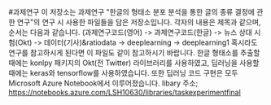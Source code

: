 #과제연구
이 저장소는 과제연구 "한글의 형태소 분포 분석을 통한 글의 종류 결정에 관한 연구"의 연구 시 사용한 파일들을 담은 저장소입니다.
각자의 내용은 제목과 같으며, 순서는 다음과 같습니다.
(과제연구코드(영어) -> 과제연구코드(한글) -> 뉴스 상대 시험(Okt) -> 데이터(기사)&ratiodata -> deeplearning -> deeplearning1
혹시라도 연구를 참고하시게 된다면 이 파일도 같이 참고하시기 바랍니다.
한글 형태소를 추출할 때에는 konlpy 패키지의 Okt(전 Twitter) 라이브러리를 사용하였고,
딥러닝을 사용할 때에는 keras와 tensorflow를 사용하였습니다.
또한 딥러닝 코드 구현은 모두 Microsoft Azure Notebook에서 이루어졌습니다.
libary 주소; https://notebooks.azure.com/LSH10630/libraries/taskexperimentfinal
